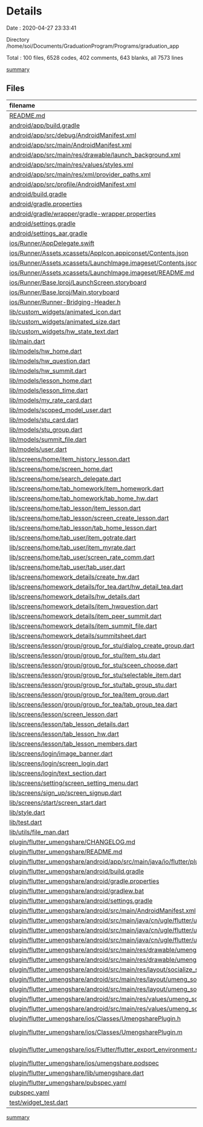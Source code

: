 # Details

Date : 2020-04-27 23:33:41

Directory /home/soi/Documents/GraduationProgram/Programs/graduation_app

Total : 100 files,  6528 codes, 402 comments, 643 blanks, all 7573 lines

[summary](results.md)

## Files
| filename | language | code | comment | blank | total |
| :--- | :--- | ---: | ---: | ---: | ---: |
| [README.md](/README.md) | Markdown | 10 | 0 | 7 | 17 |
| [android/app/build.gradle](/android/app/build.gradle) | Groovy | 54 | 3 | 12 | 69 |
| [android/app/src/debug/AndroidManifest.xml](/android/app/src/debug/AndroidManifest.xml) | XML | 4 | 3 | 1 | 8 |
| [android/app/src/main/AndroidManifest.xml](/android/app/src/main/AndroidManifest.xml) | XML | 29 | 20 | 2 | 51 |
| [android/app/src/main/res/drawable/launch_background.xml](/android/app/src/main/res/drawable/launch_background.xml) | XML | 4 | 7 | 2 | 13 |
| [android/app/src/main/res/values/styles.xml](/android/app/src/main/res/values/styles.xml) | XML | 6 | 2 | 1 | 9 |
| [android/app/src/main/res/xml/provider_paths.xml](/android/app/src/main/res/xml/provider_paths.xml) | XML | 4 | 0 | 0 | 4 |
| [android/app/src/profile/AndroidManifest.xml](/android/app/src/profile/AndroidManifest.xml) | XML | 4 | 3 | 1 | 8 |
| [android/build.gradle](/android/build.gradle) | Groovy | 27 | 0 | 5 | 32 |
| [android/gradle.properties](/android/gradle.properties) | Properties | 5 | 0 | 0 | 5 |
| [android/gradle/wrapper/gradle-wrapper.properties](/android/gradle/wrapper/gradle-wrapper.properties) | Properties | 5 | 1 | 1 | 7 |
| [android/settings.gradle](/android/settings.gradle) | Groovy | 12 | 0 | 4 | 16 |
| [android/settings_aar.gradle](/android/settings_aar.gradle) | Groovy | 1 | 0 | 1 | 2 |
| [ios/Runner/AppDelegate.swift](/ios/Runner/AppDelegate.swift) | Swift | 12 | 0 | 2 | 14 |
| [ios/Runner/Assets.xcassets/AppIcon.appiconset/Contents.json](/ios/Runner/Assets.xcassets/AppIcon.appiconset/Contents.json) | JSON | 122 | 0 | 1 | 123 |
| [ios/Runner/Assets.xcassets/LaunchImage.imageset/Contents.json](/ios/Runner/Assets.xcassets/LaunchImage.imageset/Contents.json) | JSON | 23 | 0 | 1 | 24 |
| [ios/Runner/Assets.xcassets/LaunchImage.imageset/README.md](/ios/Runner/Assets.xcassets/LaunchImage.imageset/README.md) | Markdown | 3 | 0 | 2 | 5 |
| [ios/Runner/Base.lproj/LaunchScreen.storyboard](/ios/Runner/Base.lproj/LaunchScreen.storyboard) | XML | 36 | 1 | 1 | 38 |
| [ios/Runner/Base.lproj/Main.storyboard](/ios/Runner/Base.lproj/Main.storyboard) | XML | 25 | 1 | 1 | 27 |
| [ios/Runner/Runner-Bridging-Header.h](/ios/Runner/Runner-Bridging-Header.h) | C++ | 1 | 0 | 0 | 1 |
| [lib/custom_widgets/animated_icon.dart](/lib/custom_widgets/animated_icon.dart) | Dart | 43 | 0 | 8 | 51 |
| [lib/custom_widgets/animated_size.dart](/lib/custom_widgets/animated_size.dart) | Dart | 22 | 0 | 4 | 26 |
| [lib/custom_widgets/hw_state_text.dart](/lib/custom_widgets/hw_state_text.dart) | Dart | 35 | 0 | 6 | 41 |
| [lib/main.dart](/lib/main.dart) | Dart | 59 | 1 | 4 | 64 |
| [lib/models/hw_home.dart](/lib/models/hw_home.dart) | Dart | 23 | 0 | 3 | 26 |
| [lib/models/hw_question.dart](/lib/models/hw_question.dart) | Dart | 24 | 0 | 3 | 27 |
| [lib/models/hw_summit.dart](/lib/models/hw_summit.dart) | Dart | 28 | 0 | 5 | 33 |
| [lib/models/lesson_home.dart](/lib/models/lesson_home.dart) | Dart | 44 | 0 | 5 | 49 |
| [lib/models/lesson_time.dart](/lib/models/lesson_time.dart) | Dart | 41 | 0 | 5 | 46 |
| [lib/models/my_rate_card.dart](/lib/models/my_rate_card.dart) | Dart | 26 | 0 | 3 | 29 |
| [lib/models/scoped_model_user.dart](/lib/models/scoped_model_user.dart) | Dart | 20 | 0 | 6 | 26 |
| [lib/models/stu_card.dart](/lib/models/stu_card.dart) | Dart | 20 | 0 | 3 | 23 |
| [lib/models/stu_group.dart](/lib/models/stu_group.dart) | Dart | 15 | 0 | 5 | 20 |
| [lib/models/summit_file.dart](/lib/models/summit_file.dart) | Dart | 65 | 0 | 11 | 76 |
| [lib/models/user.dart](/lib/models/user.dart) | Dart | 31 | 0 | 7 | 38 |
| [lib/screens/home/item_history_lesson.dart](/lib/screens/home/item_history_lesson.dart) | Dart | 61 | 0 | 5 | 66 |
| [lib/screens/home/screen_home.dart](/lib/screens/home/screen_home.dart) | Dart | 59 | 0 | 8 | 67 |
| [lib/screens/home/search_delegate.dart](/lib/screens/home/search_delegate.dart) | Dart | 75 | 0 | 9 | 84 |
| [lib/screens/home/tab_homework/item_homework.dart](/lib/screens/home/tab_homework/item_homework.dart) | Dart | 108 | 2 | 6 | 116 |
| [lib/screens/home/tab_homework/tab_home_hw.dart](/lib/screens/home/tab_homework/tab_home_hw.dart) | Dart | 67 | 0 | 7 | 74 |
| [lib/screens/home/tab_lesson/item_lesson.dart](/lib/screens/home/tab_lesson/item_lesson.dart) | Dart | 81 | 1 | 5 | 87 |
| [lib/screens/home/tab_lesson/screen_create_lesson.dart](/lib/screens/home/tab_lesson/screen_create_lesson.dart) | Dart | 411 | 3 | 21 | 435 |
| [lib/screens/home/tab_lesson/tab_home_lesson.dart](/lib/screens/home/tab_lesson/tab_home_lesson.dart) | Dart | 154 | 2 | 12 | 168 |
| [lib/screens/home/tab_user/item_gotrate.dart](/lib/screens/home/tab_user/item_gotrate.dart) | Dart | 138 | 7 | 8 | 153 |
| [lib/screens/home/tab_user/item_myrate.dart](/lib/screens/home/tab_user/item_myrate.dart) | Dart | 138 | 7 | 8 | 153 |
| [lib/screens/home/tab_user/screen_rate_comm.dart](/lib/screens/home/tab_user/screen_rate_comm.dart) | Dart | 56 | 0 | 8 | 64 |
| [lib/screens/home/tab_user/tab_user.dart](/lib/screens/home/tab_user/tab_user.dart) | Dart | 219 | 1 | 6 | 226 |
| [lib/screens/homework_details/create_hw.dart](/lib/screens/homework_details/create_hw.dart) | Dart | 245 | 1 | 10 | 256 |
| [lib/screens/homework_details/for_tea.dart/hw_detail_tea.dart](/lib/screens/homework_details/for_tea.dart/hw_detail_tea.dart) | Dart | 13 | 0 | 3 | 16 |
| [lib/screens/homework_details/hw_details.dart](/lib/screens/homework_details/hw_details.dart) | Dart | 290 | 3 | 16 | 309 |
| [lib/screens/homework_details/item_hwquestion.dart](/lib/screens/homework_details/item_hwquestion.dart) | Dart | 82 | 0 | 7 | 89 |
| [lib/screens/homework_details/item_peer_summit.dart](/lib/screens/homework_details/item_peer_summit.dart) | Dart | 227 | 4 | 12 | 243 |
| [lib/screens/homework_details/item_summit_file.dart](/lib/screens/homework_details/item_summit_file.dart) | Dart | 162 | 0 | 11 | 173 |
| [lib/screens/homework_details/summitsheet.dart](/lib/screens/homework_details/summitsheet.dart) | Dart | 195 | 1 | 20 | 216 |
| [lib/screens/lesson/group/group_for_stu/dialog_create_group.dart](/lib/screens/lesson/group/group_for_stu/dialog_create_group.dart) | Dart | 134 | 4 | 13 | 151 |
| [lib/screens/lesson/group/group_for_stu/item_stu.dart](/lib/screens/lesson/group/group_for_stu/item_stu.dart) | Dart | 64 | 0 | 4 | 68 |
| [lib/screens/lesson/group/group_for_stu/sceen_choose.dart](/lib/screens/lesson/group/group_for_stu/sceen_choose.dart) | Dart | 65 | 3 | 7 | 75 |
| [lib/screens/lesson/group/group_for_stu/selectable_item.dart](/lib/screens/lesson/group/group_for_stu/selectable_item.dart) | Dart | 42 | 0 | 6 | 48 |
| [lib/screens/lesson/group/group_for_stu/tab_group_stu.dart](/lib/screens/lesson/group/group_for_stu/tab_group_stu.dart) | Dart | 120 | 1 | 10 | 131 |
| [lib/screens/lesson/group/group_for_tea/item_group.dart](/lib/screens/lesson/group/group_for_tea/item_group.dart) | Dart | 75 | 0 | 7 | 82 |
| [lib/screens/lesson/group/group_for_tea/tab_group_tea.dart](/lib/screens/lesson/group/group_for_tea/tab_group_tea.dart) | Dart | 70 | 1 | 9 | 80 |
| [lib/screens/lesson/screen_lesson.dart](/lib/screens/lesson/screen_lesson.dart) | Dart | 93 | 1 | 15 | 109 |
| [lib/screens/lesson/tab_lesson_details.dart](/lib/screens/lesson/tab_lesson_details.dart) | Dart | 150 | 0 | 7 | 157 |
| [lib/screens/lesson/tab_lesson_hw.dart](/lib/screens/lesson/tab_lesson_hw.dart) | Dart | 30 | 0 | 3 | 33 |
| [lib/screens/lesson/tab_lesson_members.dart](/lib/screens/lesson/tab_lesson_members.dart) | Dart | 30 | 0 | 4 | 34 |
| [lib/screens/login/image_banner.dart](/lib/screens/login/image_banner.dart) | Dart | 16 | 0 | 4 | 20 |
| [lib/screens/login/screen_login.dart](/lib/screens/login/screen_login.dart) | Dart | 133 | 9 | 9 | 151 |
| [lib/screens/login/text_section.dart](/lib/screens/login/text_section.dart) | Dart | 34 | 0 | 4 | 38 |
| [lib/screens/setting/screen_setting_menu.dart](/lib/screens/setting/screen_setting_menu.dart) | Dart | 220 | 8 | 4 | 232 |
| [lib/screens/sign_up/screen_signup.dart](/lib/screens/sign_up/screen_signup.dart) | Dart | 128 | 4 | 11 | 143 |
| [lib/screens/start/screen_start.dart](/lib/screens/start/screen_start.dart) | Dart | 0 | 0 | 1 | 1 |
| [lib/style.dart](/lib/style.dart) | Dart | 48 | 0 | 2 | 50 |
| [lib/test.dart](/lib/test.dart) | Dart | 175 | 0 | 8 | 183 |
| [lib/utils/file_man.dart](/lib/utils/file_man.dart) | Dart | 57 | 1 | 10 | 68 |
| [plugin/flutter_umengshare/CHANGELOG.md](/plugin/flutter_umengshare/CHANGELOG.md) | Markdown | 2 | 0 | 2 | 4 |
| [plugin/flutter_umengshare/README.md](/plugin/flutter_umengshare/README.md) | Markdown | 62 | 0 | 29 | 91 |
| [plugin/flutter_umengshare/android/app/src/main/java/io/flutter/plugins/GeneratedPluginRegistrant.java](/plugin/flutter_umengshare/android/app/src/main/java/io/flutter/plugins/GeneratedPluginRegistrant.java) | Java | 19 | 3 | 4 | 26 |
| [plugin/flutter_umengshare/android/build.gradle](/plugin/flutter_umengshare/android/build.gradle) | Groovy | 33 | 4 | 7 | 44 |
| [plugin/flutter_umengshare/android/gradle.properties](/plugin/flutter_umengshare/android/gradle.properties) | Properties | 1 | 0 | 1 | 2 |
| [plugin/flutter_umengshare/android/gradlew.bat](/plugin/flutter_umengshare/android/gradlew.bat) | Batch | 61 | 0 | 24 | 85 |
| [plugin/flutter_umengshare/android/settings.gradle](/plugin/flutter_umengshare/android/settings.gradle) | Groovy | 1 | 0 | 1 | 2 |
| [plugin/flutter_umengshare/android/src/main/AndroidManifest.xml](/plugin/flutter_umengshare/android/src/main/AndroidManifest.xml) | XML | 52 | 3 | 4 | 59 |
| [plugin/flutter_umengshare/android/src/main/java/cn/ugle/flutter/umengshare/UmengshareActionListener.java](/plugin/flutter_umengshare/android/src/main/java/cn/ugle/flutter/umengshare/UmengshareActionListener.java) | Java | 37 | 0 | 9 | 46 |
| [plugin/flutter_umengshare/android/src/main/java/cn/ugle/flutter/umengshare/UmengsharePlugin.java](/plugin/flutter_umengshare/android/src/main/java/cn/ugle/flutter/umengshare/UmengsharePlugin.java) | Java | 235 | 6 | 23 | 264 |
| [plugin/flutter_umengshare/android/src/main/java/cn/ugle/flutter/umengshare/wxapi/WXEntryActivity.java](/plugin/flutter_umengshare/android/src/main/java/cn/ugle/flutter/umengshare/wxapi/WXEntryActivity.java) | Java | 4 | 0 | 3 | 7 |
| [plugin/flutter_umengshare/android/src/main/res/drawable/umeng_socialize_btn_bg.xml](/plugin/flutter_umengshare/android/src/main/res/drawable/umeng_socialize_btn_bg.xml) | XML | 8 | 0 | 3 | 11 |
| [plugin/flutter_umengshare/android/src/main/res/drawable/umeng_socialize_edit_bg.xml](/plugin/flutter_umengshare/android/src/main/res/drawable/umeng_socialize_edit_bg.xml) | XML | 8 | 0 | 3 | 11 |
| [plugin/flutter_umengshare/android/src/main/res/layout/socialize_share_menu_item.xml](/plugin/flutter_umengshare/android/src/main/res/layout/socialize_share_menu_item.xml) | XML | 22 | 0 | 3 | 25 |
| [plugin/flutter_umengshare/android/src/main/res/layout/umeng_socialize_oauth_dialog.xml](/plugin/flutter_umengshare/android/src/main/res/layout/umeng_socialize_oauth_dialog.xml) | XML | 96 | 8 | 17 | 121 |
| [plugin/flutter_umengshare/android/src/main/res/layout/umeng_socialize_share.xml](/plugin/flutter_umengshare/android/src/main/res/layout/umeng_socialize_share.xml) | XML | 125 | 0 | 12 | 137 |
| [plugin/flutter_umengshare/android/src/main/res/values/umeng_socialize_shareview_strings.xml](/plugin/flutter_umengshare/android/src/main/res/values/umeng_socialize_shareview_strings.xml) | XML | 9 | 0 | 1 | 10 |
| [plugin/flutter_umengshare/android/src/main/res/values/umeng_socialize_style.xml](/plugin/flutter_umengshare/android/src/main/res/values/umeng_socialize_style.xml) | XML | 14 | 57 | 11 | 82 |
| [plugin/flutter_umengshare/ios/Classes/UmengsharePlugin.h](/plugin/flutter_umengshare/ios/Classes/UmengsharePlugin.h) | C++ | 5 | 0 | 1 | 6 |
| [plugin/flutter_umengshare/ios/Classes/UmengsharePlugin.m](/plugin/flutter_umengshare/ios/Classes/UmengsharePlugin.m) | Objective-C | 249 | 27 | 17 | 293 |
| [plugin/flutter_umengshare/ios/Flutter/flutter_export_environment.sh](/plugin/flutter_umengshare/ios/Flutter/flutter_export_environment.sh) | Shell Script | 8 | 2 | 1 | 11 |
| [plugin/flutter_umengshare/ios/umengshare.podspec](/plugin/flutter_umengshare/ios/umengshare.podspec) | Ruby | 22 | 5 | 2 | 29 |
| [plugin/flutter_umengshare/lib/umengshare.dart](/plugin/flutter_umengshare/lib/umengshare.dart) | Dart | 52 | 97 | 2 | 151 |
| [plugin/flutter_umengshare/pubspec.yaml](/plugin/flutter_umengshare/pubspec.yaml) | YAML | 14 | 32 | 5 | 51 |
| [pubspec.yaml](/pubspec.yaml) | YAML | 27 | 42 | 8 | 77 |
| [test/widget_test.dart](/test/widget_test.dart) | Dart | 14 | 10 | 7 | 31 |

[summary](results.md)